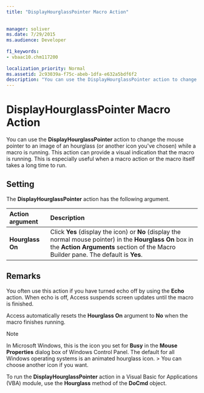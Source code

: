 ```yaml
---
title: "DisplayHourglassPointer Macro Action"
  
  
manager: soliver
ms.date: 7/29/2015
ms.audience: Developer
 
f1_keywords:
- vbaac10.chm117200
  
localization_priority: Normal
ms.assetid: 2c93039a-f75c-abeb-1dfa-e632a5bdf6f2
description: "You can use the DisplayHourglassPointer action to change the mouse pointer to an image of an hourglass (or another icon you've chosen) while a macro is running. This action can provide a visual indication that the macro is running. This is especially useful when a macro action or the macro itself takes a long time to run."
---
```


# DisplayHourglassPointer Macro Action

You can use the **DisplayHourglassPointer** action to change the mouse pointer to an image of an hourglass (or another icon you've chosen) while a macro is running. This action can provide a visual indication that the macro is running. This is especially useful when a macro action or the macro itself takes a long time to run. 
  
## Setting

The **DisplayHourglassPointer** action has the following argument. 
  
|**Action argument**|**Description**|
|:-----|:-----|
|**Hourglass On** <br/> |Click **Yes** (display the icon) or **No** (display the normal mouse pointer) in the **Hourglass On** box in the **Action Arguments** section of the Macro Builder pane. The default is **Yes**.  <br/> |
   
## Remarks

You often use this action if you have turned echo off by using the **Echo** action. When echo is off, Access suspends screen updates until the macro is finished. 
  
Access automatically resets the **Hourglass On** argument to **No** when the macro finishes running. 
  
> [!NOTE]
>  In Microsoft Windows, this is the icon you set for **Busy** in the **Mouse Properties** dialog box of Windows Control Panel. The default for all Windows operating systems is an animated hourglass icon. >  You can choose another icon if you want. 
  
To run the **DisplayHourglassPointer** action in a Visual Basic for Applications (VBA) module, use the **Hourglass** method of the **DoCmd** object. 
  

